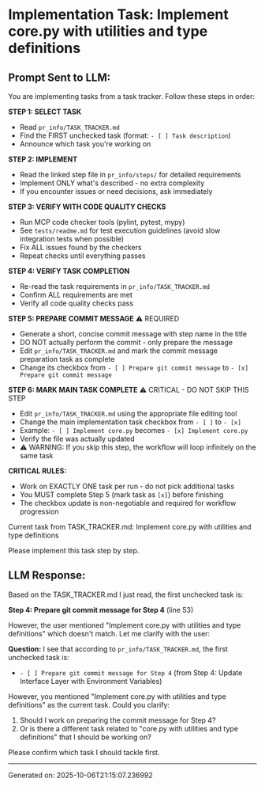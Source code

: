 # Implementation Task: Implement core.py with utilities and type definitions

## Prompt Sent to LLM:
You are implementing tasks from a task tracker. Follow these steps in order:

**STEP 1: SELECT TASK**
- Read `pr_info/TASK_TRACKER.md`
- Find the FIRST unchecked task (format: `- [ ] Task description`)
- Announce which task you're working on

**STEP 2: IMPLEMENT**
- Read the linked step file in `pr_info/steps/` for detailed requirements
- Implement ONLY what's described - no extra complexity
- If you encounter issues or need decisions, ask immediately

**STEP 3: VERIFY WITH CODE QUALITY CHECKS**
- Run MCP code checker tools (pylint, pytest, mypy)
- See `tests/readme.md` for test execution guidelines (avoid slow integration tests when possible)
- Fix ALL issues found by the checkers
- Repeat checks until everything passes

**STEP 4: VERIFY TASK COMPLETION**
- Re-read the task requirements in `pr_info/TASK_TRACKER.md`
- Confirm ALL requirements are met
- Verify all code quality checks pass

**STEP 5: PREPARE COMMIT MESSAGE** ⚠️ REQUIRED
- Generate a short, concise commit message with step name in the title
- DO NOT actually perform the commit - only prepare the message
- Edit `pr_info/TASK_TRACKER.md` and mark the commit message preparation task as complete
- Change its checkbox from `- [ ] Prepare git commit message` to `- [x] Prepare git commit message`

**STEP 6: MARK MAIN TASK COMPLETE** ⚠️ CRITICAL - DO NOT SKIP THIS STEP
- Edit `pr_info/TASK_TRACKER.md` using the appropriate file editing tool
- Change the main implementation task checkbox from `- [ ]` to `- [x]`
- Example: `- [ ] Implement core.py` becomes `- [x] Implement core.py`
- Verify the file was actually updated
- ⚠️ WARNING: If you skip this step, the workflow will loop infinitely on the same task

**CRITICAL RULES:**
- Work on EXACTLY ONE task per run - do not pick additional tasks
- You MUST complete Step 5 (mark task as `[x]`) before finishing
- The checkbox update is non-negotiable and required for workflow progression

Current task from TASK_TRACKER.md: Implement core.py with utilities and type definitions

Please implement this task step by step.

## LLM Response:
Based on the TASK_TRACKER.md I just read, the first unchecked task is:

**Step 4: Prepare git commit message for Step 4** (line 53)

However, the user mentioned "Implement core.py with utilities and type definitions" which doesn't match. Let me clarify with the user:

**Question:** I see that according to `pr_info/TASK_TRACKER.md`, the first unchecked task is:
- `- [ ] Prepare git commit message for Step 4` (from Step 4: Update Interface Layer with Environment Variables)

However, you mentioned "Implement core.py with utilities and type definitions" as the current task. Could you clarify:
1. Should I work on preparing the commit message for Step 4?
2. Or is there a different task related to "core.py with utilities and type definitions" that I should be working on?

Please confirm which task I should tackle first.

---
Generated on: 2025-10-06T21:15:07.236992